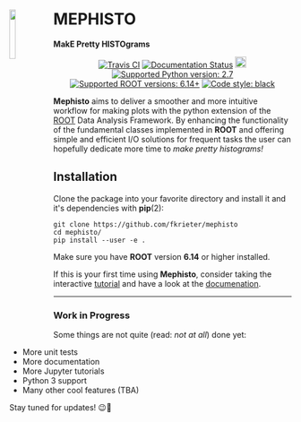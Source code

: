 # <img align="left" src="https://user-images.githubusercontent.com/46888282/52371690-834e1f80-2a56-11e9-885a-17edead682b2.png" width="15%" height="15%"> MEPHISTO
**MakE Pretty HISTOgrams**

<p align="center">
<a href="https://travis-ci.org/fkrieter/mephisto"><img alt="Travis CI" src="https://api.travis-ci.org/fkrieter/mephisto.svg?branch=master"></a>
<a href="https://mephisto.readthedocs.io/en/latest/?badge=latest"><img alt="Documentation Status" src="https://readthedocs.org/projects/mephisto/badge/?version=latest"></a>
<a href="https://cern.ch/swanserver/cgi-bin/go?projurl=https://github.com/fkrieter/mephisto.git"><img alt="SWAN" src="http://swanserver.web.cern.ch/swanserver/images/badge_swan_white_150.png" height="20"></a>
<a href="https://github.com/fkrieter/mephisto"><img alt="Supported Python version: 2.7" src="https://img.shields.io/badge/python-2.7-blue.svg"></a>
<a href="https://github.com/root-project/root"><img alt="Supported ROOT versions: 6.14+" src="https://img.shields.io/badge/ROOT-6.14%2B-blue.svg"></a>
<a href="https://github.com/ambv/black"><img alt="Code style: black" src="https://img.shields.io/badge/code%20style-black-000000.svg"></a>
</p>

**Mephisto** aims to deliver a smoother and more intuitive workflow for making plots with the python extension of the [ROOT](https://root.cern.ch/) Data Analysis Framework.
By enhancing the functionality of the fundamental classes implemented in **ROOT** and offering simple and efficient I/O solutions for frequent tasks the user can hopefully dedicate more time to *make pretty histograms!*

## Installation

Clone the package into your favorite directory and install it and it's dependencies with **pip**(2):
```
git clone https://github.com/fkrieter/mephisto
cd mephisto/
pip install --user -e .
```
Make sure you have **ROOT** version **6.14** or higher installed.

If this is your first time using **Mephisto**, consider taking the interactive [tutorial](https://github.com/fkrieter/mephisto/tree/master/tutorial) and have a look at the [documenation](https://mephisto.readthedocs.io/en/latest/).

---

### Work in Progress

Some things are not quite (read: *not at all*) done yet:
* More unit tests
* More documentation
* More Jupyter tutorials
* Python 3 support
* Many other cool features (TBA)

Stay tuned for updates! :wink::see_no_evil:
